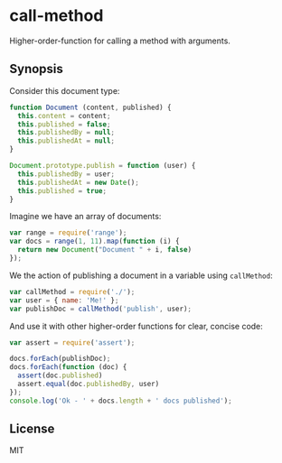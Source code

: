 # call-method

Higher-order-function for calling a method with arguments.

## Synopsis

Consider this document type:

```javascript
function Document (content, published) {
  this.content = content;
  this.published = false;
  this.publishedBy = null;
  this.publishedAt = null;
}

Document.prototype.publish = function (user) {
  this.publishedBy = user;
  this.publishedAt = new Date();
  this.published = true;
}
```

Imagine we have an array of documents:

```javascript
var range = require('range');
var docs = range(1, 11).map(function (i) {
  return new Document("Document " + i, false)
});
```

We the action of publishing a document in a variable using `callMethod`:

```javascript
var callMethod = require('./');
var user = { name: 'Me!' };
var publishDoc = callMethod('publish', user);
```

And use it with other higher-order functions for clear, concise code:

```javascript
var assert = require('assert');

docs.forEach(publishDoc);
docs.forEach(function (doc) {
  assert(doc.published)
  assert.equal(doc.publishedBy, user)
});
console.log('Ok - ' + docs.length + ' docs published');
```

## License

MIT
